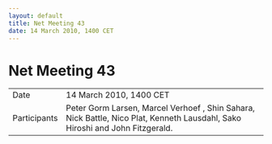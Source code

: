 ```yaml
---
layout: default
title: Net Meeting 43
date: 14 March 2010, 1400 CET
---
```



# Net Meeting 43

|||
|---|---|
| Date | 14 March 2010, 1400 CET |
| Participants | Peter Gorm Larsen, Marcel Verhoef , Shin Sahara, Nick Battle, Nico Plat, Kenneth Lausdahl, Sako Hiroshi and John Fitzgerald. |

